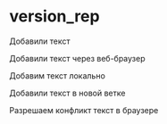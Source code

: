 # version_rep
Добавили текст

Добавили текст через веб-браузер


Добавим текст локально

Добавили текст в новой ветке

Разрешаем конфликт текст в браузере
